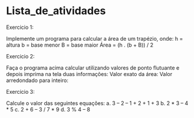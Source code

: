 # Lista_de_atividades

Exercicio 1:

Implemente um programa para calcular a área de um trapézio, onde:
h = altura
b = base menor
B = base maior
Área = (h . (b + B)) / 2

Exercicio 2: 

Faça o programa acima calcular utilizando valores de ponto flutuante e depois imprima na tela 
duas informações: 
 Valor exato da área: 
 Valor arredondado para inteiro:

Exercicio 3:

Calcule o valor das seguintes equações:
a. 3 – 2 – 1 + 2 + 1 + 3
b. 2 * 3 – 4 * 5
c. 2 + 6 – 3 / 7 * 9
d. 3 % 4 – 8 
